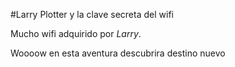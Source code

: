 #Larry Plotter y la clave secreta del wifi

Mucho wifi adquirido por *Larry*.

Woooow
en esta aventura descubrira destino nuevo
